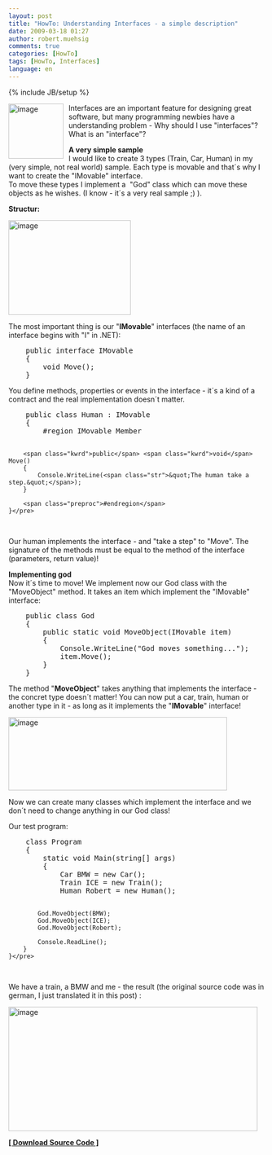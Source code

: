 ```yaml
---
layout: post
title: "HowTo: Understanding Interfaces - a simple description"
date: 2009-03-18 01:27
author: robert.muehsig
comments: true
categories: [HowTo]
tags: [HowTo, Interfaces]
language: en
---
```

{% include JB/setup %}
<p><a href="{{BASE_PATH}}/assets/wp-images-en/image78.png"><img style="border-right: 0px; border-top: 0px; margin: 0px 10px 0px 0px; border-left: 0px; border-bottom: 0px" height="108" alt="image" src="{{BASE_PATH}}/assets/wp-images-en/image-thumb89.png" width="108" align="left" border="0" /></a> Interfaces are an important feature for designing great software, but many programming newbies have a understanding problem - Why should I use &quot;interfaces&quot;? What is an &quot;interface&quot;?</p>  
 


  <p><strong>A very simple sample</strong>    <br />I would like to create 3 types (Train, Car, Human) in my (very simple, not real world) sample. Each type is movable and that&#180;s why I want to create the &quot;IMovable&quot; interface.&#160; <br />To move these types I implement a&#160; &quot;God&quot; class which can move these objects as he wishes. (I know - it&#180;s a very real sample ;) ).</p>
<p><strong>Structur:</strong></p>
<p><a href="{{BASE_PATH}}/assets/wp-images-de/image170.png"><img style="border-top-width: 0px; border-left-width: 0px; border-bottom-width: 0px; border-right-width: 0px" height="186" alt="image" src="{{BASE_PATH}}/assets/wp-images-de/image-thumb149.png" width="240" border="0" /></a></p>
<p>The most important thing is our &quot;<strong>IMovable</strong>&quot; interfaces (the name of an interface begins with &quot;I&quot; in .NET):</p>  <div class="CodeFormatContainer">   <pre class="csharpcode">    <span class="kwrd">public</span> <span class="kwrd">interface</span> IMovable
    {
        <span class="kwrd">void</span> Move();
    }</pre>
</div>

<p>You define methods, properties or events in the interface - it&#180;s a kind of a contract and the real implementation doesn&#180;t matter.</p>

<div class="CodeFormatContainer">
  <pre class="csharpcode">    <span class="kwrd">public</span> <span class="kwrd">class</span> Human : IMovable
    {
        <span class="preproc">#region</span> IMovable Member

        <span class="kwrd">public</span> <span class="kwrd">void</span> Move()
        {
            Console.WriteLine(<span class="str">&quot;The human take a step.&quot;</span>);
        }

        <span class="preproc">#endregion</span>
    }</pre>
</div>

<p>Our human implements the interface - and &quot;take a step&quot; to &quot;Move&quot;. The signature of the methods must be equal to the method of the interface (parameters, return value)!</p>

<p><strong>Implementing god
    <br /></strong>Now it&#180;s time to move! We implement now our God class with the &quot;MoveObject&quot; method. It takes an item which implement the &quot;IMovable&quot; interface:</p>

<div class="CodeFormatContainer">
  <pre class="csharpcode">    <span class="kwrd">public</span> <span class="kwrd">class</span> God
    {
        <span class="kwrd">public</span> <span class="kwrd">static</span> <span class="kwrd">void</span> MoveObject(IMovable item)
        {
            Console.WriteLine(<span class="str">&quot;God moves something...&quot;</span>);
            item.Move();
        }
    }</pre>
</div>

<p>The method &quot;<strong>MoveObject</strong>&quot; takes anything that implements the interface - the concret type doesn&#180;t matter! You can now put a car, train, human or another type in it - as long as it implements the &quot;<strong>IMovable</strong>&quot; interface!</p>

<p><a href="{{BASE_PATH}}/assets/wp-images-de/image171.png"><img style="border-top-width: 0px; border-left-width: 0px; border-bottom-width: 0px; border-right-width: 0px" height="144" alt="image" src="{{BASE_PATH}}/assets/wp-images-de/image-thumb150.png" width="429" border="0" /></a></p>

<p>Now we can create many classes which implement the interface and we don&#180;t need to change anything in our God class!</p>

<p>Our test program:</p>

<div class="CodeFormatContainer">
  <pre class="csharpcode">    <span class="kwrd">class</span> Program
    {
        <span class="kwrd">static</span> <span class="kwrd">void</span> Main(<span class="kwrd">string</span>[] args)
        {
            Car BMW = <span class="kwrd">new</span> Car();
            Train ICE = <span class="kwrd">new</span> Train();
            Human Robert = <span class="kwrd">new</span> Human();

            God.MoveObject(BMW);
            God.MoveObject(ICE);
            God.MoveObject(Robert);

            Console.ReadLine();
        }
    }</pre>
</div>

<p>We have a train, a BMW and me - the result (the original source code was in german, I just translated it in this post) :</p>

<p><a href="{{BASE_PATH}}/assets/wp-images-de/image172.png"><img style="border-top-width: 0px; border-left-width: 0px; border-bottom-width: 0px; border-right-width: 0px" height="244" alt="image" src="{{BASE_PATH}}/assets/wp-images-de/image-thumb151.png" width="489" border="0" /></a></p>

<p><strong><a href="{{BASE_PATH}}/assets/files/democode/usinginterfaces/usinginterfaces.zip" target="_blank">[ Download Source Code ]</a></strong></p>

